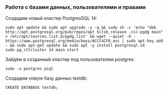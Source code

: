 ### Работа с базами данных, пользователями и правами ###
Cоздадим новый кластер PostgresSQL 14:
```
sudo apt update && sudo apt upgrade -y -q && sudo sh -c 'echo "deb http://apt.postgresql.org/pub/repos/apt $(lsb_release -cs)-pgdg main" > /etc/apt/sources.list.d/pgdg.list' && wget --quiet -O - https://www.postgresql.org/media/keys/ACCC4CF8.asc | sudo apt-key add - && sudo apt-get update && sudo apt -y install postgresql-14
sudo pg_ctlcluster 14 main start
```
Зайдём в созданный кластер под пользователем postgres:
```
sudo -u postgres psql
```
Создадим новую базу данных testdb:
```
CREATE DATABASE testdb;
```
